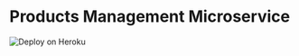 # Products Management Microservice
![Deploy on Heroku](https://github.com/Proyecto-FIS/products/workflows/Deploy%20on%20Heroku/badge.svg)
